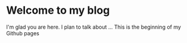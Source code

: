 # Welcome to my blog

I'm glad you are here. I plan to talk about ...
This is the beginning of my Github pages
